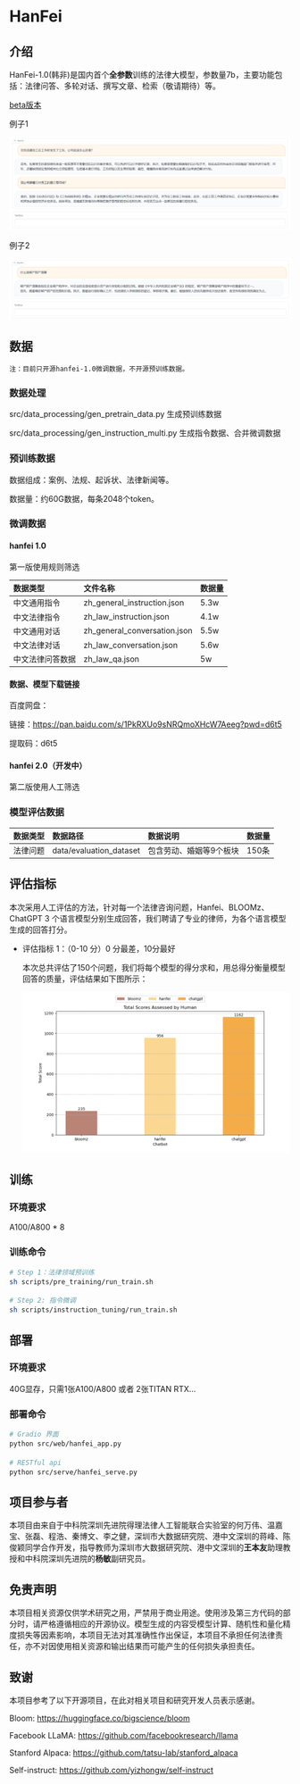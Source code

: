 # HanFei
## 介绍
HanFei-1.0(韩非)是国内首个**全参数**训练的法律大模型，参数量7b，主要功能包括：法律问答、多轮对话、撰写文章、检索（敬请期待）等。

[beta版本](http://siat.yang42.com:10185/)

例子1

![example 1](./assets/images/Snipaste_2023-05-09_12-17-42.png)

例子2

![example 2](./assets/images/Snipaste_2023-05-09_00-00-35.png)

## 数据
`注：目前只开源hanfei-1.0微调数据，不开源预训练数据。`

### 数据处理

src/data_processing/gen_pretrain_data.py    生成预训练数据

src/data_processing/gen_instruction_multi.py    生成指令数据、合并微调数据

### 预训练数据

数据组成：案例、法规、起诉状、法律新闻等。

数据量：约60G数据，每条2048个token。

### 微调数据

#### hanfei 1.0
第一版使用规则筛选

| 数据类型             | 文件名称                    |  数据量 | 
| :------------------- | :-------------------------  |  :----- | 
| 中文通用指令         |zh_general_instruction.json  |   5.3w  |
| 中文法律指令         | zh_law_instruction.json     |  4.1w   |     
| 中文通用对话         |zh_general_conversation.json | 5.5w    |    
| 中文法律对话         | zh_law_conversation.json    | 5.6w    |  
| 中文法律问答数据     | zh_law_qa.json              | 5w      | 


#### 数据、模型下载链接
百度网盘：

链接：https://pan.baidu.com/s/1PkRXUo9sNRQmoXHcW7Aeeg?pwd=d6t5 

提取码：d6t5 

#### hanfei 2.0（开发中）
第二版使用人工筛选


### 模型评估数据

| 数据类型 | 数据路径           | 数据说明                | 数据量                | 
| :------- | :----------------- | :---------------------- | :-------------------- | 
| 法律问题 | data/evaluation_dataset | 包含劳动、婚姻等9个板块 | 150条   | 


## 评估指标
本次采用人工评估的方法，针对每一个法律咨询问题，Hanfei、BLOOMz、ChatGPT 3 个语言模型分别生成回答，我们聘请了专业的律师，为各个语言模型生成的回答打分。

+ 评估指标 1：（0-10 分）0 分最差，10分最好

    本次总共评估了150个问题，我们将每个模型的得分求和，用总得分衡量模型回答的质量，评估结果如下图所示：

    ![total_score](./assets/images/total_score.png)

## 训练

### 环境要求

A100/A800 * 8

### 训练命令
```sh
# Step 1：法律领域预训练
sh scripts/pre_training/run_train.sh

# Step 2: 指令微调
sh scripts/instruction_tuning/run_train.sh

```
## 部署

### 环境要求

40G显存，只需1张A100/A800 或者 2张TITAN RTX...

### 部署命令

```sh
# Gradio 界面
python src/web/hanfei_app.py

# RESTful api
python src/serve/hanfei_serve.py
```

## 项目参与者
本项目由来自于中科院深圳先进院得理法律人工智能联合实验室的何万伟、温嘉宝、张磊、程浩、秦博文、李之健，深圳市大数据研究院、港中文深圳的蒋峰、陈俊颖同学合作开发，指导教师为深圳市大数据研究院、港中文深圳的**王本友**助理教授和中科院深圳先进院的**杨敏**副研究员。

## 免责声明
本项目相关资源仅供学术研究之用，严禁用于商业用途。使用涉及第三方代码的部分时，请严格遵循相应的开源协议。模型生成的内容受模型计算、随机性和量化精度损失等因素影响，本项目无法对其准确性作出保证，本项目不承担任何法律责任，亦不对因使用相关资源和输出结果而可能产生的任何损失承担责任。

## 致谢

本项目参考了以下开源项目，在此对相关项目和研究开发人员表示感谢。

Bloom: https://huggingface.co/bigscience/bloom

Facebook LLaMA: https://github.com/facebookresearch/llama

Stanford Alpaca: https://github.com/tatsu-lab/stanford_alpaca

Self-instruct: https://github.com/yizhongw/self-instruct